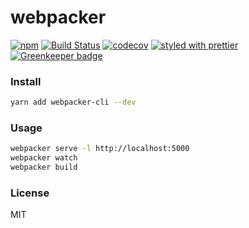 # webpacker

[![npm](https://img.shields.io/npm/v/webpacker-cli.svg)](https://www.npmjs.com/package/webpacker-cli)
[![Build Status](https://travis-ci.org/wangzuo/webpacker-cli.svg?branch=master)](https://travis-ci.org/wangzuo/webpacker-cli)
[![codecov](https://codecov.io/gh/wangzuo/webpacker-cli/branch/master/graph/badge.svg)](https://codecov.io/gh/wangzuo/webpacker-cli)
[![styled with prettier](https://img.shields.io/badge/styled_with-prettier-ff69b4.svg)](https://github.com/prettier/prettier) [![Greenkeeper badge](https://badges.greenkeeper.io/wangzuo/webpacker.svg)](https://greenkeeper.io/)

### Install

```sh
yarn add webpacker-cli --dev
```

### Usage

```sh
webpacker serve -l http://localhost:5000
webpacker watch
webpacker build
```

### License

MIT
